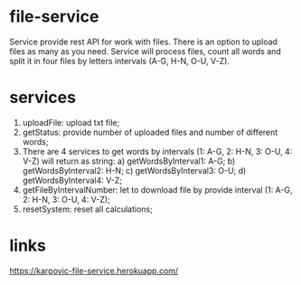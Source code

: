 # file-service
Service provide rest API for work with files.
There is an option to upload files as many as you need. Service will process files, count all words and split it in four files by letters intervals (A-G, H-N, O-U, V-Z).

# services

1) uploadFile: upload txt file;
2) getStatus: provide number of uploaded files and number of different words;
3) There are 4 services to get words by intervals (1: A-G, 2: H-N, 3: O-U, 4: V-Z) will return as string:
    a) getWordsByInterval1: A-G;
    b) getWordsByInterval2: H-N;
    c) getWordsByInterval3: O-U;
    d) getWordsByInterval4: V-Z;
4) getFileByIntervalNumber: let to download file by provide interval (1: A-G, 2: H-N, 3: O-U, 4: V-Z);
5) resetSystem: reset all calculations;

# links
https://karpovic-file-service.herokuapp.com/
